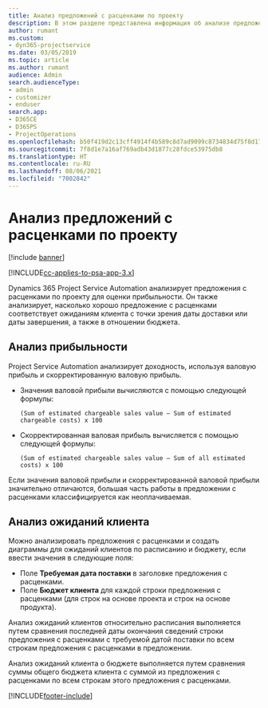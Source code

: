 ```yaml
---
title: Анализ предложений с расценками по проекту
description: В этом разделе представлена информация об анализе предложений с расценками по проекту.
author: rumant
ms.custom:
- dyn365-projectservice
ms.date: 03/05/2019
ms.topic: article
ms.author: rumant
audience: Admin
search.audienceType:
- admin
- customizer
- enduser
search.app:
- D365CE
- D365PS
- ProjectOperations
ms.openlocfilehash: b50f419d2c13cff4914f4b589c8d7ad9099c8734834d75f8d17104d2db40049b
ms.sourcegitcommit: 7f8d1e7a16af769adb43d1877c28fdce53975db8
ms.translationtype: HT
ms.contentlocale: ru-RU
ms.lasthandoff: 08/06/2021
ms.locfileid: "7002842"
---
```

# <a name="analysis-of-project-quotes"></a>Анализ предложений с расценками по проекту

[!include [banner](../includes/psa-now-project-operations.md)]

[!INCLUDE[cc-applies-to-psa-app-3.x](../includes/cc-applies-to-psa-app-3x.md)]

Dynamics 365 Project Service Automation анализирует предложения с расценками по проекту для оценки прибыльности. Он также анализирует, насколько хорошо предложение с расценками соответствует ожиданиям клиента с точки зрения даты доставки или даты завершения, а также в отношении бюджета.

## <a name="profitability-analysis"></a>Анализ прибыльности

Project Service Automation анализирует доходность, используя валовую прибыль и скорректированную валовую прибыль.

- Значения валовой прибыли вычисляются с помощью следующей формулы:

  `
    (Sum of estimated chargeable sales value – Sum of estimated chargeable costs) x 100
  `
- Скорректированная валовая прибыль вычисляется с помощью следующей формулы:

  `
    (Sum of estimated chargeable sales value – Sum of all estimated costs) x 100
  `

Если значения валовой прибыли и скорректированной валовой прибыли значительно отличаются, большая часть работы в предложении с расценками классифицируется как неоплачиваемая.

## <a name="analysis-of-customer-expectations"></a>Анализ ожиданий клиента

Можно анализировать предложения с расценками и создать диаграммы для ожиданий клиентов по расписанию и бюджету, если ввести значения в следующие поля:

- Поле **Требуемая дата поставки** в заголовке предложения с расценками.
- Поле **Бюджет клиента** для каждой строки предложения с расценками (для строк на основе проекта и строк на основе продукта).

Анализ ожиданий клиентов относительно расписания выполняется путем сравнения последней даты окончания сведений строки предложения с расценками с требуемой датой поставки по всем строкам предложения с расценками в предложении.

Анализ ожиданий клиента о бюджете выполняется путем сравнения суммы общего бюджета клиента с суммой из предложения с расценками по всем строкам этого предложения с расценками.


[!INCLUDE[footer-include](../includes/footer-banner.md)]